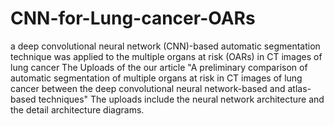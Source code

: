 # CNN-for-Lung-cancer-OARs
a deep convolutional neural network (CNN)-based automatic segmentation technique was applied to the multiple organs at risk (OARs) in CT images of lung cancer
The Uploads of the our article "A preliminary comparison of automatic segmentation of multiple organs at risk in CT images of lung cancer between the deep convolutional neural network-based and atlas-based techniques"
The uploads include  the neural network architecture and the detail architecture diagrams.
